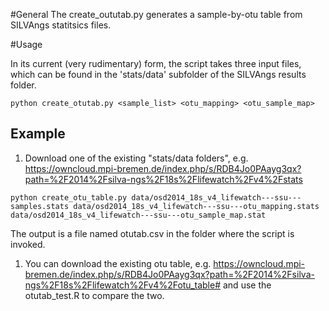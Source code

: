 #General
The create_oututab.py generates a sample-by-otu table from SILVAngs statitsics files.

#Usage

In its current (very rudimentary) form, the script takes three input files, which can be found in the 'stats/data' subfolder of the SILVAngs results folder.

```
python create_otutab.py <sample_list> <otu_mapping> <otu_sample_map>
```

## Example

1. Download one of the existing "stats/data folders", e.g. https://owncloud.mpi-bremen.de/index.php/s/RDB4Jo0PAayg3qx?path=%2F2014%2Fsilva-ngs%2F18s%2Flifewatch%2Fv4%2Fstats

```
python create_otu_table.py data/osd2014_18s_v4_lifewatch---ssu---samples.stats data/osd2014_18s_v4_lifewatch---ssu---otu_mapping.stats data/osd2014_18s_v4_lifewatch---ssu---otu_sample_map.stat
```

The output is a file named otutab.csv in the folder where the script is invoked.

1. You can download the existing otu table, e.g. https://owncloud.mpi-bremen.de/index.php/s/RDB4Jo0PAayg3qx?path=%2F2014%2Fsilva-ngs%2F18s%2Flifewatch%2Fv4%2Fotu_table# and use the otutab_test.R to compare the two.
